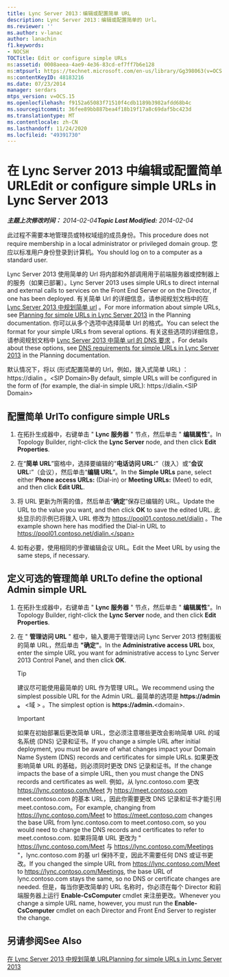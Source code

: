 ```yaml
---
title: Lync Server 2013：编辑或配置简单 URL
description: Lync Server 2013：编辑或配置简单的 Url。
ms.reviewer: ''
ms.author: v-lanac
author: lanachin
f1.keywords:
- NOCSH
TOCTitle: Edit or configure simple URLs
ms:assetid: 0008aeea-4ae9-4e36-83cd-ef7ff7b6e128
ms:mtpsurl: https://technet.microsoft.com/en-us/library/Gg398063(v=OCS.15)
ms:contentKeyID: 48183216
ms.date: 07/23/2014
manager: serdars
mtps_version: v=OCS.15
ms.openlocfilehash: f9152a65083f71510f4cdb1189b3982afdd68b4c
ms.sourcegitcommit: 36fee89bb887bea4f18b19f17a8c69daf5bc423d
ms.translationtype: MT
ms.contentlocale: zh-CN
ms.lasthandoff: 11/24/2020
ms.locfileid: "49391730"
---
```

# <a name="edit-or-configure-simple-urls-in-lync-server-2013"></a><span data-ttu-id="7a9ad-103">在 Lync Server 2013 中编辑或配置简单 URL</span><span class="sxs-lookup"><span data-stu-id="7a9ad-103">Edit or configure simple URLs in Lync Server 2013</span></span>

<div data-xmlns="http://www.w3.org/1999/xhtml">

<div class="topic" data-xmlns="http://www.w3.org/1999/xhtml" data-msxsl="urn:schemas-microsoft-com:xslt" data-cs="https://msdn.microsoft.com/">

<div data-asp="https://msdn2.microsoft.com/asp">



</div>

<div id="mainSection">

<div id="mainBody"><span data-ttu-id="7a9ad-104">

<span> </span></span><span class="sxs-lookup"><span data-stu-id="7a9ad-104">

<span> </span></span></span>

<span data-ttu-id="7a9ad-105">_**主题上次修改时间：** 2014-02-04_</span><span class="sxs-lookup"><span data-stu-id="7a9ad-105">_**Topic Last Modified:** 2014-02-04_</span></span>

<span data-ttu-id="7a9ad-106">此过程不需要本地管理员或特权域组的成员身份。</span><span class="sxs-lookup"><span data-stu-id="7a9ad-106">This procedure does not require membership in a local administrator or privileged domain group.</span></span> <span data-ttu-id="7a9ad-107">您应以标准用户身份登录到计算机。</span><span class="sxs-lookup"><span data-stu-id="7a9ad-107">You should log on to a computer as a standard user.</span></span>

<span data-ttu-id="7a9ad-108">Lync Server 2013 使用简单的 Url 将内部和外部调用用于前端服务器或控制器上的服务（如果已部署）。</span><span class="sxs-lookup"><span data-stu-id="7a9ad-108">Lync Server 2013 uses simple URLs to direct internal and external calls to services on the Front End Server or on the Director, if one has been deployed.</span></span> <span data-ttu-id="7a9ad-109">有关简单 Url 的详细信息，请参阅规划文档中的在 [Lync Server 2013 中规划简单 url](lync-server-2013-planning-for-simple-urls.md) 。</span><span class="sxs-lookup"><span data-stu-id="7a9ad-109">For more information about simple URLs, see [Planning for simple URLs in Lync Server 2013](lync-server-2013-planning-for-simple-urls.md) in the Planning documentation.</span></span> <span data-ttu-id="7a9ad-110">你可以从多个选项中选择简单 Url 的格式。</span><span class="sxs-lookup"><span data-stu-id="7a9ad-110">You can select the format for your simple URLs from several options.</span></span> <span data-ttu-id="7a9ad-111">有关这些选项的详细信息，请参阅规划文档中 [Lync Server 2013 中简单 url 的 DNS 要求](lync-server-2013-dns-requirements-for-simple-urls.md) 。</span><span class="sxs-lookup"><span data-stu-id="7a9ad-111">For details about these options, see [DNS requirements for simple URLs in Lync Server 2013](lync-server-2013-dns-requirements-for-simple-urls.md) in the Planning documentation.</span></span>

<span data-ttu-id="7a9ad-112">默认情况下，将以 (形式配置简单的 Url，例如，拨入式简单 URL) ： https://dialin 。\<SIP Domain\></span><span class="sxs-lookup"><span data-stu-id="7a9ad-112">By default, simple URLs will be configured in the form of (for example, the dial-in simple URL): https://dialin.\<SIP Domain\></span></span>

<div>

## <a name="to-configure-simple-urls"></a><span data-ttu-id="7a9ad-113">配置简单 Url</span><span class="sxs-lookup"><span data-stu-id="7a9ad-113">To configure simple URLs</span></span>

1.  <span data-ttu-id="7a9ad-114">在拓扑生成器中，右键单击 " **Lync 服务器** " 节点，然后单击 " **编辑属性**"。</span><span class="sxs-lookup"><span data-stu-id="7a9ad-114">In Topology Builder, right-click the **Lync Server** node, and then click **Edit Properties**.</span></span>

2.  <span data-ttu-id="7a9ad-115">在“**简单 URL**”窗格中，选择要编辑的“**电话访问 URL:**”（拨入）或“**会议 URL:**”（会议），然后单击“**编辑 URL**”。</span><span class="sxs-lookup"><span data-stu-id="7a9ad-115">In the **Simple URLs** pane, select either **Phone access URLs:** (Dial-in) or **Meeting URLs:** (Meet) to edit, and then click **Edit URL**.</span></span>

3.  <span data-ttu-id="7a9ad-116">将 URL 更新为所需的值，然后单击“**确定**”保存已编辑的 URL。</span><span class="sxs-lookup"><span data-stu-id="7a9ad-116">Update the URL to the value you want, and then click **OK** to save the edited URL.</span></span> <span data-ttu-id="7a9ad-117">此处显示的示例已将拨入 URL 修改为 https://pool01.contoso.net/dialin 。</span><span class="sxs-lookup"><span data-stu-id="7a9ad-117">The example shown here has modified the Dial-in URL to https://pool01.contoso.net/dialin.</span></span>

4.  <span data-ttu-id="7a9ad-118">如有必要，使用相同的步骤编辑会议 URL。</span><span class="sxs-lookup"><span data-stu-id="7a9ad-118">Edit the Meet URL by using the same steps, if necessary.</span></span>

</div>

<div>

## <a name="to-define-the-optional-admin-simple-url"></a><span data-ttu-id="7a9ad-119">定义可选的管理简单 URL</span><span class="sxs-lookup"><span data-stu-id="7a9ad-119">To define the optional Admin simple URL</span></span>

1.  <span data-ttu-id="7a9ad-120">在拓扑生成器中，右键单击 " **Lync 服务器** " 节点，然后单击 " **编辑属性**"。</span><span class="sxs-lookup"><span data-stu-id="7a9ad-120">In Topology Builder, right-click the **Lync Server** node, and then click **Edit Properties**.</span></span>

2.  <span data-ttu-id="7a9ad-121">在 " **管理访问 URL** " 框中，输入要用于管理访问 Lync Server 2013 控制面板的简单 URL，然后单击 **"确定"**。</span><span class="sxs-lookup"><span data-stu-id="7a9ad-121">In the **Administrative access URL** box, enter the simple URL you want for administrative access to Lync Server 2013 Control Panel, and then click **OK**.</span></span>
    
    <div>
    

    > [!TIP]  
    > <span data-ttu-id="7a9ad-122">建议尽可能使用最简单的 URL 作为管理 URL。</span><span class="sxs-lookup"><span data-stu-id="7a9ad-122">We recommend using the simplest possible URL for the Admin URL.</span></span> <span data-ttu-id="7a9ad-123">最简单的选项是<STRONG> https://admin 。</STRONG> &lt;域 &gt; 。</span><span class="sxs-lookup"><span data-stu-id="7a9ad-123">The simplest option is <STRONG>https://admin.</STRONG>&lt;domain&gt;.</span></span>

    
    </div>
    
    <div>
    

    > [!IMPORTANT]  
    > <span data-ttu-id="7a9ad-124">如果在初始部署后更改简单 URL，您必须注意哪些更改会影响简单 URL 的域名系统 (DNS) 记录和证书。</span><span class="sxs-lookup"><span data-stu-id="7a9ad-124">If you change a simple URL after initial deployment, you must be aware of what changes impact your Domain Name System (DNS) records and certificates for simple URLs.</span></span> <span data-ttu-id="7a9ad-125">如果更改影响简单 URL 的基础，则必须同时更改 DNS 记录和证书。</span><span class="sxs-lookup"><span data-stu-id="7a9ad-125">If the change impacts the base of a simple URL, then you must change the DNS records and certificates as well.</span></span> <span data-ttu-id="7a9ad-126">例如，从 lync.contoso.com 更改 https://lync.contoso.com/Meet 为 https://meet.contoso.com meet.contoso.com 的基本 URL，因此你需要更改 DNS 记录和证书才能引用 meet.contoso.com。</span><span class="sxs-lookup"><span data-stu-id="7a9ad-126">For example, changing from https://lync.contoso.com/Meet to https://meet.contoso.com changes the base URL from lync.contoso.com to meet.contoso.com, so you would need to change the DNS records and certificates to refer to meet.contoso.com.</span></span> <span data-ttu-id="7a9ad-127">如果将简单 URL 更改为 " https://lync.contoso.com/Meet 与 https://lync.contoso.com/Meetings "，lync.contoso.com 的基 url 保持不变，因此不需要任何 DNS 或证书更改。</span><span class="sxs-lookup"><span data-stu-id="7a9ad-127">If you changed the simple URL from https://lync.contoso.com/Meet to https://lync.contoso.com/Meetings, the base URL of lync.contoso.com stays the same, so no DNS or certificate changes are needed.</span></span> <span data-ttu-id="7a9ad-128">但是，每当你更改简单的 URL 名称时，你必须在每个 Director 和前端服务器上运行 <STRONG>Enable-CsComputer</STRONG> cmdlet 来注册更改。</span><span class="sxs-lookup"><span data-stu-id="7a9ad-128">Whenever you change a simple URL name, however, you must run the <STRONG>Enable-CsComputer</STRONG> cmdlet on each Director and Front End Server to register the change.</span></span>

    
    </div>

</div>

<div>

## <a name="see-also"></a><span data-ttu-id="7a9ad-129">另请参阅</span><span class="sxs-lookup"><span data-stu-id="7a9ad-129">See Also</span></span>


[<span data-ttu-id="7a9ad-130">在 Lync Server 2013 中规划简单 URL</span><span class="sxs-lookup"><span data-stu-id="7a9ad-130">Planning for simple URLs in Lync Server 2013</span></span>](lync-server-2013-planning-for-simple-urls.md)  
  

<span data-ttu-id="7a9ad-131"></div>

</div>

<span> </span>

</div>

</div>

</span><span class="sxs-lookup"><span data-stu-id="7a9ad-131"></div>

</div>

<span> </span>

</div>

</div>

</span></span></div>

